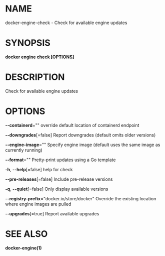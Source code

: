 # NAME

docker-engine-check - Check for available engine updates

# SYNOPSIS

**docker engine check \[OPTIONS\]**

# DESCRIPTION

Check for available engine updates

# OPTIONS

**--containerd**="" override default location of containerd endpoint

**--downgrades**\[=false\] Report downgrades (default omits older versions)

**--engine-image**="" Specify engine image (default uses the same image as currently running)

**--format**="" Pretty-print updates using a Go template

**-h**, **--help**\[=false\] help for check

**--pre-releases**\[=false\] Include pre-release versions

**-q**, **--quiet**\[=false\] Only display available versions

**--registry-prefix**="docker.io/store/docker" Override the existing location where engine images are pulled

**--upgrades**\[=true\] Report available upgrades

# SEE ALSO

**docker-engine(1)**
